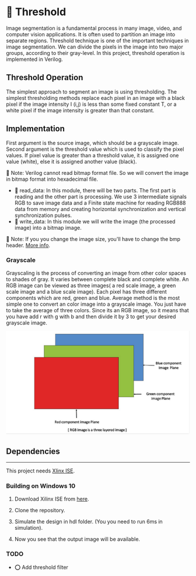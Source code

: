 # 🏁 Threshold

Image  segmentation  is  a  fundamental  process  in  many  image,  video,  and  computer  vision applications. It is often used to partition an image into separate regions. Threshold  technique  is  one  of  the  important  techniques  in  image  segmentation. We can divide the pixels in the image into two major groups, according to their gray-level. In this project, threshold operation is implemented in Verilog. 
## Threshold Operation
   The simplest approach to segment an image is using thresholding. The simplest thresholding methods replace each pixel in an image with a black pixel if the image intensity I (i,j)  is less than some fixed constant T, or a white pixel if the image intensity is greater than that constant.
  
## Implementation
First argument is the source image, which should be a grayscale image. Second argument is the threshold value which is used to classify the pixel values. If pixel value is greater than a threshold value, it is assigned one value (white), else it is assigned another value (black).

📌 Note: Verilog cannot read bitmap format file. So we will convert the image in 
bitmap format into hexadecimal file.
* 📍 read_data:
	In this module, there will be two parts. The first part is reading and the other
part is processing. 
 We use 3 intermediate signals RGB to save image data
and a  Finite state machine for reading RGB888 data from memory and creating horizontal synchronization and vertical synchronization pulses.
* 📍 write_data: In this module we will write the image (the processed image) into
a bitmap image.

📌 Note: If you you change the image size, you'll have to change the bmp header. [More info](http://www.fastgraph.com/help/bmp_header_format.html).

### Grayscale
Grayscaling is the process of converting an image from other color spaces to shades of gray. It varies between complete black and complete white. An RGB image can be viewed as three images( a red scale image, a green scale image and a blue scale image). Each pixel has three different
components which are red, green and blue. Average method is the most simple one to convert an color image into a grayscale image. You just have to take the average of three colors. Since its an RGB image, so it means that you have add r with g with b and then divide it by 3 to get your desired grayscale image.

![](ScreenShots/rgb.png)

## Dependencies
---
This project needs [Xlinx ISE](https://en.wikipedia.org/wiki/Xilinx_ISE).

### Building on Windows 10

 1. Download Xilinx ISE from [here](https://www.xilinx.com/support/download/index.html/content/xilinx/en/downloadNav/vivado-design-tools/archive-ise.html).

  2. Clone the repository. 
  3. Simulate the design in hdl folder. (You you need to run 6ms in simulation).
  4. Now you see that the output image will be available.

### TODO
 - ⭕ Add threshold filter
 
